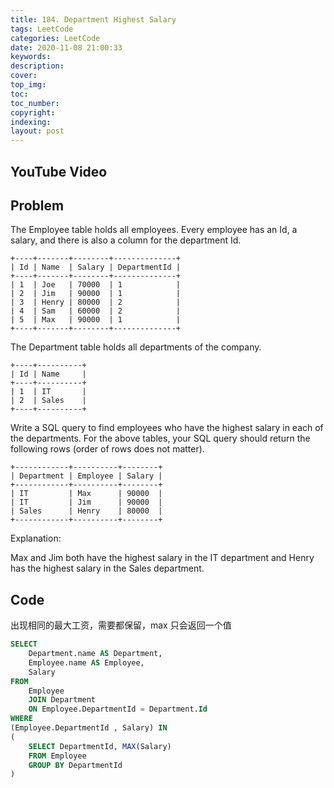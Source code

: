 ```yaml
---
title: 184. Department Highest Salary
tags: LeetCode
categories: LeetCode
date: 2020-11-08 21:00:33
keywords:
description:
cover:
top_img:
toc:
toc_number:
copyright:
indexing:
layout: post
---
```


## YouTube Video

## Problem

The Employee table holds all employees. Every employee has an Id, a salary, and there is also a column for the department Id.

```
+----+-------+--------+--------------+
| Id | Name  | Salary | DepartmentId |
+----+-------+--------+--------------+
| 1  | Joe   | 70000  | 1            |
| 2  | Jim   | 90000  | 1            |
| 3  | Henry | 80000  | 2            |
| 4  | Sam   | 60000  | 2            |
| 5  | Max   | 90000  | 1            |
+----+-------+--------+--------------+
```

The Department table holds all departments of the company.

```
+----+----------+
| Id | Name     |
+----+----------+
| 1  | IT       |
| 2  | Sales    |
+----+----------+
```

Write a SQL query to find employees who have the highest salary in each of the departments. For the above tables, your SQL query should return the following rows (order of rows does not matter).

```
+------------+----------+--------+
| Department | Employee | Salary |
+------------+----------+--------+
| IT         | Max      | 90000  |
| IT         | Jim      | 90000  |
| Sales      | Henry    | 80000  |
+------------+----------+--------+
```

Explanation:

Max and Jim both have the highest salary in the IT department and Henry has the highest salary in the Sales department.

## Code

出现相同的最大工资，需要都保留，max 只会返回一个值

```sql
SELECT
    Department.name AS Department,
    Employee.name AS Employee,
    Salary
FROM
    Employee
    JOIN Department
    ON Employee.DepartmentId = Department.Id
WHERE
(Employee.DepartmentId , Salary) IN
(
    SELECT DepartmentId, MAX(Salary)
    FROM Employee
    GROUP BY DepartmentId
)
```

